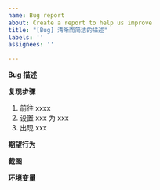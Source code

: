 ```yaml
---
name: Bug report
about: Create a report to help us improve
title: "[Bug] 清晰而简洁的描述"
labels: ''
assignees: ''

---
```


**Bug 描述**
<!--清晰而简洁的描述-->

**复现步骤**

1. 前往 xxxx
2. 设置 xxx 为 xxx
3. 出现 xxx

**期望行为**
<!--清晰而简洁的描述-->

**截图**
<!--如果适用，请添加屏幕截图来帮助解释您的问题。-->

**环境变量**
<!--敏感信息请使用xxxx或其他方式进行适当处理-->

